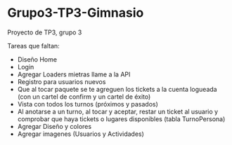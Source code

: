 # Grupo3-TP3-Gimnasio
Proyecto de TP3, grupo 3

Tareas que faltan:
- Diseño Home
- Login
- Agregar Loaders mietras llame a la API
- Registro para usuarios nuevos
- Que al tocar paquete se te agreguen los tickets a la cuenta logueada (con un cartel de confirm y un cartel de éxito)
- Vista con todos los turnos (próximos y pasados)
- Al anotarse a un turno, al tocar y aceptar, restar un ticket al usuario y comprobar que haya tickets o lugares disponibles (tabla TurnoPersona)
- Agregar Diseño y colores
- Agregar imagenes (Usuarios y Actividades)
